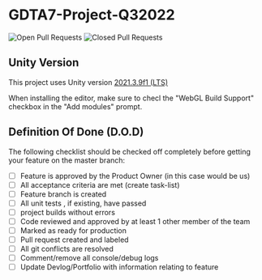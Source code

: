 # GDTA7-Project-Q32022

![Open Pull  Requests](https://img.shields.io/github/issues-pr-raw/After-Dark-Communications/GDTA7-Project-Q3-2022?style=plastic)
![Closed Pull Requests](https://img.shields.io/github/issues-pr-closed-raw/After-Dark-Communications/GDTA7-Project-Q3-2022?style=plastic)

## Unity Version
This project uses Unity version [2021.3.9f1 (LTS)](unityhub://2022.1.15f1/42973686a05c)

When installing the editor, make sure to checl the "WebGL Build Support" checkbox in the "Add modules" prompt.

## Definition Of Done (D.O.D)
The following checklist should be checked off completely before getting your feature on the master branch:
- [ ] Feature is approved by the Product Owner (in this case would be us)
- [ ] All acceptance criteria are met (create task-list)
- [ ] Feature branch is created
- [ ] All unit tests , if existing, have passed
- [ ] project builds without errors
- [ ] Code reviewed and approved by at least 1 other member of the team
- [ ] Marked as ready for production
- [ ] Pull request created and labeled
- [ ] All git conflicts are resolved
- [ ] Comment/remove all console/debug logs
- [ ] Update Devlog/Portfolio with information relating to feature

